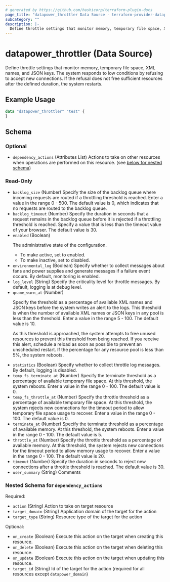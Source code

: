 ```yaml
---
# generated by https://github.com/hashicorp/terraform-plugin-docs
page_title: "datapower_throttler Data Source - terraform-provider-datapower"
subcategory: ""
description: |-
  Define throttle settings that monitor memory, temporary file space, XML names, and JSON keys. The system responds to low conditions by refusing to accept new connections. If the refusal does not free sufficient resources after the defined duration, the system restarts.
---
```


# datapower_throttler (Data Source)

Define throttle settings that monitor memory, temporary file space, XML names, and JSON keys. The system responds to low conditions by refusing to accept new connections. If the refusal does not free sufficient resources after the defined duration, the system restarts.

## Example Usage

```terraform
data "datapower_throttler" "test" {
}
```

<!-- schema generated by tfplugindocs -->
## Schema

### Optional

- `dependency_actions` (Attributes List) Actions to take on other resources when operations are performed on this resource. (see [below for nested schema](#nestedatt--dependency_actions))

### Read-Only

- `backlog_size` (Number) Specify the size of the backlog queue where incoming requests are routed if a throttling threshold is reached. Enter a value in the range 0 - 500. The default value is 0, which indicates that no requests are routed to the backlog queue.
- `backlog_timeout` (Number) Specify the duration in seconds that a request remains in the backlog queue before it is rejected if a throttling threshold is reached. Specify a value that is less than the timeout value of your browser. The default value is 30.
- `enabled` (Boolean) <p>The administrative state of the configuration.</p><ul><li>To make active, set to enabled.</li><li>To make inactive, set to disabled.</li></ul>
- `environmental_log` (Boolean) Specify whether to collect messages about fans and power supplies and generate messages if a failure event occurs. By default, monitoring is enabled.
- `log_level` (String) Specify the criticality level for throttle messages. By default, logging is at debug level.
- `qname_warn_at` (Number) <p>Specify the threshold as a percentage of available XML names and JSON keys before the system writes an alert to the logs. This threshold is when the number of available XML names or JSON keys in any pool is less than the threshold. Enter a value in the range 5 - 100. The default value is 10.</p><p>As this threshold is approached, the system attempts to free unused resources to prevent this threshold from being reached. If you receive this alert, schedule a reload as soon as possible to prevent an unscheduled restart. If the percentage for any resource pool is less than 5%, the system reboots.</p>
- `statistics` (Boolean) Specify whether to collect throttle log messages. By default, logging is disabled.
- `temp_fs_terminate_at` (Number) Specify the terminate threshold as a percentage of available temporary file space. At this threshold, the system reboots. Enter a value in the range 0 - 100. The default value is 0.
- `temp_fs_throttle_at` (Number) Specify the throttle threshold as a percentage of available temporary file space. At this threshold, the system rejects new connections for the timeout period to allow temporary file space usage to recover. Enter a value in the range 0 - 100. The default value is 0.
- `terminate_at` (Number) Specify the terminate threshold as a percentage of available memory. At this threshold, the system reboots. Enter a value in the range 0 - 100. The default value is 5.
- `throttle_at` (Number) Specify the throttle threshold as a percentage of available memory. At this threshold, the system rejects new connections for the timeout period to allow memory usage to recover. Enter a value in the range 0 - 100. The default value is 20.
- `timeout` (Number) Specify the duration in seconds to reject new connections after a throttle threshold is reached. The default value is 30.
- `user_summary` (String) Comments

<a id="nestedatt--dependency_actions"></a>
### Nested Schema for `dependency_actions`

Required:

- `action` (String) Action to take on target resource
- `target_domain` (String) Application domain of the target for the action
- `target_type` (String) Resource type of the target for the action

Optional:

- `on_create` (Boolean) Execute this action on the target when creating this resource.
- `on_delete` (Boolean) Execute this action on the target when deleting this resource.
- `on_update` (Boolean) Execute this action on the target when updating this resource.
- `target_id` (String) Id of the target for the action (required for all resources except `datapower_domain`)

